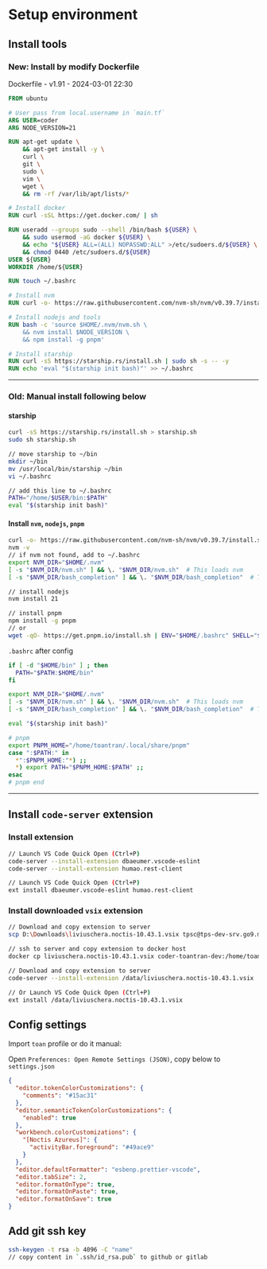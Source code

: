 
# Setup environment

## Install tools

### New: Install by modify Dockerfile

Dockerfile - v1.91 - 2024-03-01 22:30

  ```Dockerfile
  FROM ubuntu
  
  # User pass from local.username in `main.tf`
  ARG USER=coder 
  ARG NODE_VERSION=21
  
  RUN apt-get update \
      && apt-get install -y \
      curl \
      git \
      sudo \
      vim \
      wget \
      && rm -rf /var/lib/apt/lists/*
  
  # Install docker
  RUN curl -sSL https://get.docker.com/ | sh
  
  RUN useradd --groups sudo --shell /bin/bash ${USER} \
      && sudo usermod -aG docker ${USER} \
      && echo "${USER} ALL=(ALL) NOPASSWD:ALL" >/etc/sudoers.d/${USER} \
      && chmod 0440 /etc/sudoers.d/${USER}
  USER ${USER}
  WORKDIR /home/${USER}
  
  RUN touch ~/.bashrc
  
  # Install nvm
  RUN curl -o- https://raw.githubusercontent.com/nvm-sh/nvm/v0.39.7/install.sh | bash
  
  # Install nodejs and tools
  RUN bash -c 'source $HOME/.nvm/nvm.sh \
      && nvm install $NODE_VERSION \
      && npm install -g pnpm'
  
  # Install starship
  RUN curl -sS https://starship.rs/install.sh | sudo sh -s -- -y
  RUN echo 'eval "$(starship init bash)"' >> ~/.bashrc
  ```

---
### Old: Manual install following below

####  starship

  ```sh
  curl -sS https://starship.rs/install.sh > starship.sh
  sudo sh starship.sh

  // move starship to ~/bin
  mkdir ~/bin
  mv /usr/local/bin/starship ~/bin
  vi ~/.bashrc

  // add this line to ~/.bashrc
  PATH="/home/$USER/bin:$PATH"
  eval "$(starship init bash)"
  ```
  
#### Install `nvm`, `nodejs`, `pnpm`

  ```sh
  curl -o- https://raw.githubusercontent.com/nvm-sh/nvm/v0.39.7/install.sh | bash
  nvm -v
  // if nvm not found, add to ~/.bashrc
  export NVM_DIR="$HOME/.nvm"
  [ -s "$NVM_DIR/nvm.sh" ] && \. "$NVM_DIR/nvm.sh"  # This loads nvm
  [ -s "$NVM_DIR/bash_completion" ] && \. "$NVM_DIR/bash_completion"  # This loads nvm bash_completion

  // install nodejs
  nvm install 21

  // install pnpm
  npm install -g pnpm
  // or
  wget -qO- https://get.pnpm.io/install.sh | ENV="$HOME/.bashrc" SHELL="$(which bash)" bash -
  ```

`.bashrc` after config

  ```sh
  if [ -d "$HOME/bin" ] ; then
    PATH="$PATH:$HOME/bin"
  fi
  
  export NVM_DIR="$HOME/.nvm"
  [ -s "$NVM_DIR/nvm.sh" ] && \. "$NVM_DIR/nvm.sh"  # This loads nvm
  [ -s "$NVM_DIR/bash_completion" ] && \. "$NVM_DIR/bash_completion"  # This loads nvm bash_completion
  
  eval "$(starship init bash)"
  
  # pnpm
  export PNPM_HOME="/home/toantran/.local/share/pnpm"
  case ":$PATH:" in
    *":$PNPM_HOME:"*) ;;
    *) export PATH="$PNPM_HOME:$PATH" ;;
  esac
  # pnpm end
  ```

---

## Install `code-server` extension

### Install extension

  ```sh
  // Launch VS Code Quick Open (Ctrl+P)
  code-server --install-extension dbaeumer.vscode-eslint
  code-server --install-extension humao.rest-client

  // Launch VS Code Quick Open (Ctrl+P)
  ext install dbaeumer.vscode-eslint humao.rest-client
  ```

### Install downloaded `vsix` extension

  ```sh
  // Download and copy extension to server
  scp D:\Downloads\liviuschera.noctis-10.43.1.vsix tpsc@tps-dev-srv.go9.me:~/liviuschera.noctis-10.43.1.vsix
  ```

  ```sh
  // ssh to server and copy extension to docker host
  docker cp liviuschera.noctis-10.43.1.vsix coder-toantran-dev:/home/toantran/data
  ```

  ```sh
  // Download and copy extension to server
  code-server --install-extension /data/liviuschera.noctis-10.43.1.vsix

  // Or Launch VS Code Quick Open (Ctrl+P)
  ext install /data/liviuschera.noctis-10.43.1.vsix
  ```

## Config settings

Import `toan` profile or do it manual: 

Open `Preferences: Open Remote Settings (JSON)`, copy below to `settings.json`

  ```json
  {
    "editor.tokenColorCustomizations": {
      "comments": "#15ac31"
    },
    "editor.semanticTokenColorCustomizations": {
      "enabled": true
    },
    "workbench.colorCustomizations": {
      "[Noctis Azureus]": {
        "activityBar.foreground": "#49ace9"
      }
    },
    "editor.defaultFormatter": "esbenp.prettier-vscode",
    "editor.tabSize": 2,
    "editor.formatOnType": true,
    "editor.formatOnPaste": true,
    "editor.formatOnSave": true
  }
  ```

## Add git ssh key

  ```sh
  ssh-keygen -t rsa -b 4096 -C "name"
  // copy content in `.ssh/id_rsa.pub` to github or gitlab
  ```
